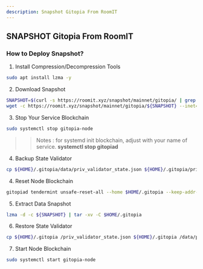 ```yaml
---
description: Snapshot Gitopia From RoomIT
---
```




## SNAPSHOT Gitopia From RoomIT


### How to Deploy Snapshot?


1. Install Compression/Decompression Tools
```bash
sudo apt install lzma -y
```

2. Download Snapshot
```bash
SNAPSHOT=$(curl -s https://roomit.xyz/snapshot/mainnet/gitopia/ | grep -i "<a href=" | grep lzma | grep -v md5sum | awk -F"=" '{print $2}' |  sed 's/"//g' | sed "s/>//g" | sed "s/ //g")
wget -c https://roomit.xyz/snapshot/mainnet/gitopia/${SNAPSHOT} --inet4-only
```

3. Stop Your Service Blockchain
```bash
sudo systemctl stop gitopia-node
```
>> Notes : for systemd init blockchain, adjust with your name of service. __systemctl stop gitopiad__

4. Backup State Validator
```bash
cp ${HOME}/.gitopia/data/priv_validator_state.json ${HOME}/.gitopia/priv_validator_state.json
```

4. Reset Node Blockchain
```bash
gitopiad tendermint unsafe-reset-all --home $HOME/.gitopia --keep-addr-book
```

5. Extract Data Snapshot
```bash
lzma -d -c ${SNAPSHOT} | tar -xv -C $HOME/.gitopia 
```

6. Restore State Validator
```bash
cp ${HOME}/.gitopia /priv_validator_state.json ${HOME}/.gitopia /data/priv_validator_state.json
```

7. Start Node Blockchain
```bash
sudo systemctl start gitopia-node
```